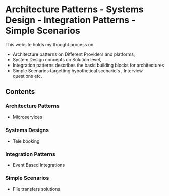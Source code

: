 # Architecture Patterns - Systems Design - Integration Patterns - Simple Scenarios

This website holds my thought process on 
- Architecture patterns on Different Providers and platforms, 
- System Design concepts on Solution level, 
- Integration patterns describes the basic building blocks for architectures
- Simple Scenarios targetting hypothetical scenario's , Interview questions etc. 


## Contents
### Architecture Patterns
-  Microservices

### Systems Designs 
- Tele booking

### Integration Patterns
- Event Based Integrations 

### Simple Scenarios 
- File transfers solutions 
